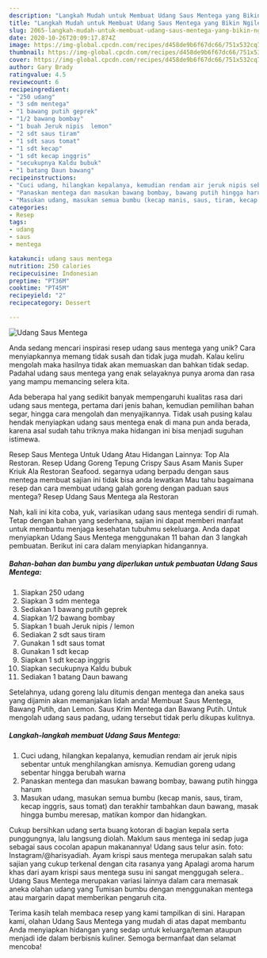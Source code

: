 ```yaml
---
description: "Langkah Mudah untuk Membuat Udang Saus Mentega yang Bikin Ngiler"
title: "Langkah Mudah untuk Membuat Udang Saus Mentega yang Bikin Ngiler"
slug: 2065-langkah-mudah-untuk-membuat-udang-saus-mentega-yang-bikin-ngiler
date: 2020-10-26T20:09:17.874Z
image: https://img-global.cpcdn.com/recipes/d458de9b6f67dc66/751x532cq70/udang-saus-mentega-foto-resep-utama.jpg
thumbnail: https://img-global.cpcdn.com/recipes/d458de9b6f67dc66/751x532cq70/udang-saus-mentega-foto-resep-utama.jpg
cover: https://img-global.cpcdn.com/recipes/d458de9b6f67dc66/751x532cq70/udang-saus-mentega-foto-resep-utama.jpg
author: Gary Brady
ratingvalue: 4.5
reviewcount: 6
recipeingredient:
- "250 udang"
- "3 sdm mentega"
- "1 bawang putih geprek"
- "1/2 bawang bombay"
- "1 buah Jeruk nipis  lemon"
- "2 sdt saus tiram"
- "1 sdt saus tomat"
- "1 sdt kecap"
- "1 sdt kecap inggris"
- "secukupnya Kaldu bubuk"
- "1 batang Daun bawang"
recipeinstructions:
- "Cuci udang, hilangkan kepalanya, kemudian rendam air jeruk nipis sebentar untuk menghilangkan amisnya. Kemudian goreng udang sebentar hingga berubah warna"
- "Panaskan mentega dan masukan bawang bombay, bawang putih hingga harum"
- "Masukan udang, masukan semua bumbu (kecap manis, saus, tiram, kecap inggris, saus tomat) dan terakhir tambahkan daun bawang, masak hingga bumbu meresap, matikan kompor dan hidangkan."
categories:
- Resep
tags:
- udang
- saus
- mentega

katakunci: udang saus mentega 
nutrition: 250 calories
recipecuisine: Indonesian
preptime: "PT36M"
cooktime: "PT45M"
recipeyield: "2"
recipecategory: Dessert

---
```



![Udang Saus Mentega](https://img-global.cpcdn.com/recipes/d458de9b6f67dc66/751x532cq70/udang-saus-mentega-foto-resep-utama.jpg)

Anda sedang mencari inspirasi resep udang saus mentega yang unik? Cara menyiapkannya memang tidak susah dan tidak juga mudah. Kalau keliru mengolah maka hasilnya tidak akan memuaskan dan bahkan tidak sedap. Padahal udang saus mentega yang enak selayaknya punya aroma dan rasa yang mampu memancing selera kita.

Ada beberapa hal yang sedikit banyak mempengaruhi kualitas rasa dari udang saus mentega, pertama dari jenis bahan, kemudian pemilihan bahan segar, hingga cara mengolah dan menyajikannya. Tidak usah pusing kalau hendak menyiapkan udang saus mentega enak di mana pun anda berada, karena asal sudah tahu triknya maka hidangan ini bisa menjadi suguhan istimewa.

Resep Saus Mentega Untuk Udang Atau Hidangan Lainnya: Top Ala Restoran. Resep Udang Goreng Tepung Crispy Saus Asam Manis Super Kriuk Ala Restoran Seafood. segarnya udang berpadu dengan saus mentega membuat sajian ini tidak bisa anda lewatkan Mau tahu bagaimana resep dan cara membuat udang galah goreng dengan paduan saus mentega? Resep Udang Saus Mentega ala Restoran


Nah, kali ini kita coba, yuk, variasikan udang saus mentega sendiri di rumah. Tetap dengan bahan yang sederhana, sajian ini dapat memberi manfaat untuk membantu menjaga kesehatan tubuhmu sekeluarga. Anda dapat menyiapkan Udang Saus Mentega menggunakan 11 bahan dan 3 langkah pembuatan. Berikut ini cara dalam menyiapkan hidangannya.

<!--inarticleads1-->

##### Bahan-bahan dan bumbu yang diperlukan untuk pembuatan Udang Saus Mentega:

1. Siapkan 250 udang
1. Siapkan 3 sdm mentega
1. Sediakan 1 bawang putih geprek
1. Siapkan 1/2 bawang bombay
1. Siapkan 1 buah Jeruk nipis / lemon
1. Sediakan 2 sdt saus tiram
1. Gunakan 1 sdt saus tomat
1. Gunakan 1 sdt kecap
1. Siapkan 1 sdt kecap inggris
1. Siapkan secukupnya Kaldu bubuk
1. Sediakan 1 batang Daun bawang


Setelahnya, udang goreng lalu ditumis dengan mentega dan aneka saus yang dijamin akan memanjakan lidah anda! Membuat Saus Mentega, Bawang Putih, dan Lemon. Saus Krim Mentega dan Bawang Putih. Untuk mengolah udang saus padang, udang tersebut tidak perlu dikupas kulitnya. 

<!--inarticleads2-->

##### Langkah-langkah membuat Udang Saus Mentega:

1. Cuci udang, hilangkan kepalanya, kemudian rendam air jeruk nipis sebentar untuk menghilangkan amisnya. Kemudian goreng udang sebentar hingga berubah warna
1. Panaskan mentega dan masukan bawang bombay, bawang putih hingga harum
1. Masukan udang, masukan semua bumbu (kecap manis, saus, tiram, kecap inggris, saus tomat) dan terakhir tambahkan daun bawang, masak hingga bumbu meresap, matikan kompor dan hidangkan.


Cukup bersihkan udang serta buang kotoran di bagian kepala serta punggungnya, lalu langsung diolah. Maklum saus mentega ini sedap juga sebagai saus cocolan apapun makanannya! Udang saus telur asin. foto: Instagram/@harisyadiah. Ayam krispi saus mentega merupakan salah satu sajian yang cukup terkenal dengan cita rasanya yang Apalagi aroma harum khas dari ayam krispi saus mentega susu ini sangat menggugah selera.. Udang Saus Mentega merupakan variasi lainnya dalam cara memasak aneka olahan udang yang Tumisan bumbu dengan menggunakan mentega atau margarin dapat memberikan pengaruh cita. 

Terima kasih telah membaca resep yang kami tampilkan di sini. Harapan kami, olahan Udang Saus Mentega yang mudah di atas dapat membantu Anda menyiapkan hidangan yang sedap untuk keluarga/teman ataupun menjadi ide dalam berbisnis kuliner. Semoga bermanfaat dan selamat mencoba!

